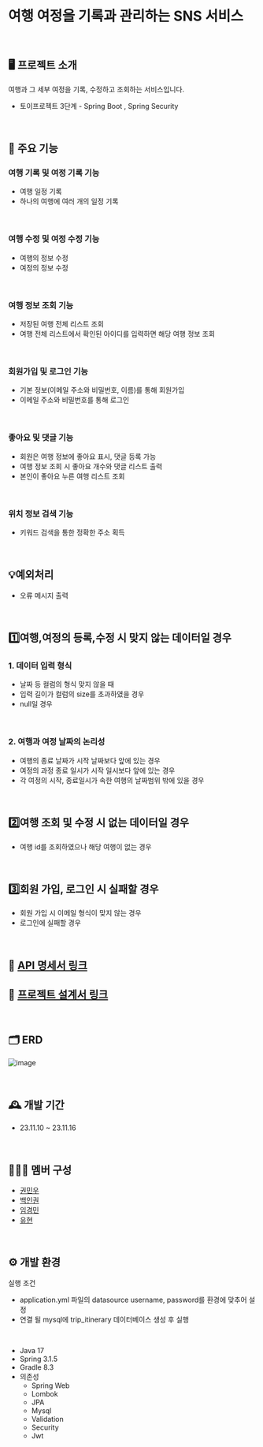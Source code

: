 # **여행 여정을 기록과 관리하는 SNS 서비스**
<br/>


## 🖥️ 프로젝트 소개

여행과 그 세부 여정을 기록, 수정하고 조회하는 서비스입니다.

- 토이프로젝트 3단계 - Spring Boot , Spring Security
  
<br/>


## 📌 주요 기능



### 여행 기록 및 여정 기록 기능

- 여행 일정 기록
- 하나의 여행에 여러 개의 일정 기록
<br/>
  

### 여행 수정 및 여정 수정 기능

- 여행의 정보 수정
- 여정의 정보 수정
<br/>
  

### 여행 정보 조회 기능

- 저장된 여행 전체 리스트 조회
- 여행 전체 리스트에서 확인된 아이디를 입력하면 해당 여행 정보 조회
<br/>


### 회원가입 및 로그인 기능

- 기본 정보(이메일 주소와 비밀번호, 이름)를 통해 회원가입
- 이메일 주소와 비밀번호를 통해 로그인
<br/>


### 좋아요 및 댓글 기능

- 회원은 여행 정보에 좋아요 표시, 댓글 등록 가능
- 여행 정보 조회 시 좋아요 개수와 댓글 리스트 출력
- 본인이 좋아요 누른 여행 리스트 조회
<br/>

### 위치 정보 검색 기능

- 키워드 검색을 통한 정확한 주소 획득
<br/>


## 💡예외처리



- 오류 메시지 출력

<br/>

## 1️⃣여행,여정의 등록,수정 시 맞지 않는 데이터일 경우

### 1. 데이터 입력 형식

- 날짜 등 컬럼의 형식 맞지 않을 때
- 입력 길이가 컬럼의 size를 초과하였을 경우
- null일 경우
       
<br/>

### 2. 여행과 여정 날짜의 논리성

- 여행의 종료 날짜가 시작 날짜보다 앞에 있는 경우<br/>
- 여정의 과정 종료 일시가 시작 일시보다 앞에 있는 경우<br/>
- 각 여정의 시작, 종료일시가 속한 여행의 날짜범위 밖에 있을 경우<br/>
<br/>

## 2️⃣여행 조회 및 수정 시 없는 데이터일 경우

- 여행 id를 조회하였으나 해당 여행이 없는 경우
<br/>


## :three:회원 가입, 로그인 시 실패할 경우

- 회원 가입 시 이메일 형식이 맞지 않는 경우
- 로그인에 실패할 경우
<br/>


## 📝 [API 명세서 링크](https://www.notion.so/API-a35aa5a0e25c4b4ea394c9e448a593aa?pvs=4)
## 📝 [프로젝트 설계서 링크](https://www.notion.so/3-3eb22d36897f42488c6face067e13d34?pvs=4)

<br/>

## 🗂 ERD

![image](https://github.com/YBE-Toy-Team-1/KDT_Y_BE_Toy_Project3_work/assets/132974447/9719873d-0d38-4d1e-8702-a0bd0691e301)



<br/>

## 🕰️ 개발 기간



- 23.11.10 ~ 23.11.16

<br/>

## 🧑‍🤝‍🧑 멤버 구성



- [권민우](https://github.com/Kwonminwoo)
- [백인권](https://github.com/BackInGone)
- [임경민](https://github.com/pabu-lim)
- [유현](https://github.com/yuhyun1)

<br/>

## ⚙️ 개발 환경

실행 조건
- application.yml 파일의 datasource username, password를 환경에 맞추어 설정
- 연결 될 mysql에 trip_itinerary 데이터베이스 생성 후 실행
<br>

- Java 17
- Spring 3.1.5
- Gradle 8.3
- 의존성
    - Spring Web
    - Lombok
    - JPA
    - Mysql
    - Validation
    - Security
    - Jwt
